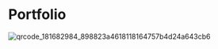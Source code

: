 # Portfolio
![qrcode_181682984_898823a4618118164757b4d24a643cb6](https://github.com/user-attachments/assets/3798fcd5-17f3-4df9-be31-11b8393b692c)
